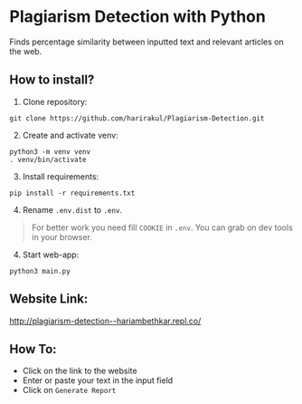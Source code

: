 # Plagiarism Detection with Python

Finds percentage similarity between inputted text and relevant articles on the web.

## How to install?

1. Clone repository:

```
git clone https://github.com/harirakul/Plagiarism-Detection.git
```

2. Create and activate venv:

```
python3 -m venv venv
. venv/bin/activate
```

3. Install requirements:

```
pip install -r requirements.txt
```

4. Rename `.env.dist` to `.env`.

> For better work you need fill `COOKIE` in `.env`. You can grab on dev tools in your browser.

4. Start web-app:

```
python3 main.py
```

## Website Link:
http://plagiarism-detection--hariambethkar.repl.co/

## How To:
- Click on the link to the website
- Enter or paste your text in the input field
- Click on `Generate Report`
